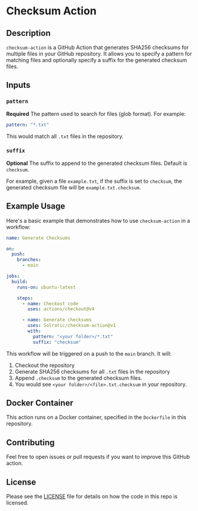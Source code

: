# Checksum Action

## Description

`checksum-action` is a GitHub Action that generates SHA256 checksums for multiple files in your GitHub repository. It allows you to specify a pattern for matching files and optionally specify a suffix for the generated checksum files.

## Inputs

### `pattern`

**Required** The pattern used to search for files (glob format). For example:

```yaml
pattern: "*.txt"
```

This would match all `.txt` files in the repository.

### `suffix`

**Optional** The suffix to append to the generated checksum files. Default is `checksum`.

For example, given a file `example.txt`, if the suffix is set to `checksum`, the generated checksum file will be `example.txt.checksum`.

## Example Usage

Here's a basic example that demonstrates how to use `checksum-action` in a workflow:

```yaml
name: Generate Checksums

on:
  push:
    branches:
      - main

jobs:
  build:
    runs-on: ubuntu-latest

    steps:
      - name: Checkout code
        uses: actions/checkout@v4

      - name: Generate checksums
        uses: Solratic/checksum-action@v1
        with:
          pattern: "<your folder>/*.txt"
          suffix: "checksum"
```

This workflow will be triggered on a push to the `main` branch. It will:

1. Checkout the repository
2. Generate SHA256 checksums for all `.txt` files in the repository
3. Append `.checksum` to the generated checksum files.
4. You would see `<your folder>/<file>.txt.checksum` in your repository.

## Docker Container

This action runs on a Docker container, specified in the `Dockerfile` in this repository.

## Contributing

Feel free to open issues or pull requests if you want to improve this GitHub action.

## License

Please see the [LICENSE](LICENSE.md) file for details on how the code in this repo is licensed.
